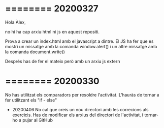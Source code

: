 ========
20200327
========
Hola Àlex,

no hi ha cap arxiu html ni js en aquest repositi.

Prova a crear un index.html amb el javascript a dintre. El JS ha fer que es mostri un missatge amb la comanda window.alert() i un altre missatge amb la comanda document.write()

Després has de fer el mateix però amb un arxiu js extern

========
20200330
========
No has utilitzat els comparadors per resoldre l'activitat.
L'hauràs de tornar a fer utilitzant els "if - else"


* 20200406
No cal que creis un nou directori amb les correcions als exercicis. Has de modificar els arxius del directori de l'activitat, i tornar-ho a pujar al GitHub

